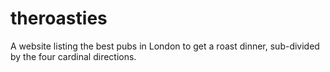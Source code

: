 # theroasties
A website listing the best pubs in London to get a roast dinner, sub-divided by the four cardinal directions.
